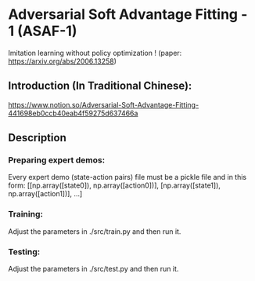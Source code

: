 # Adversarial Soft Advantage Fitting - 1 (ASAF-1)
Imitation learning without policy optimization !
(paper: https://arxiv.org/abs/2006.13258)

## Introduction (In Traditional Chinese):
https://www.notion.so/Adversarial-Soft-Advantage-Fitting-441698eb0ccb40eab4f59275d637466a

## Description

### Preparing expert demos:
Every expert demo (state-action pairs) file must be a pickle file and in this form: [[np.array([state0]), np.array([action0])], [np.array([state1]), np.array([action1])], ...]

### Training:
Adjust the parameters in ./src/train.py and then run it.

### Testing:
Adjust the parameters in ./src/test.py and then run it.
